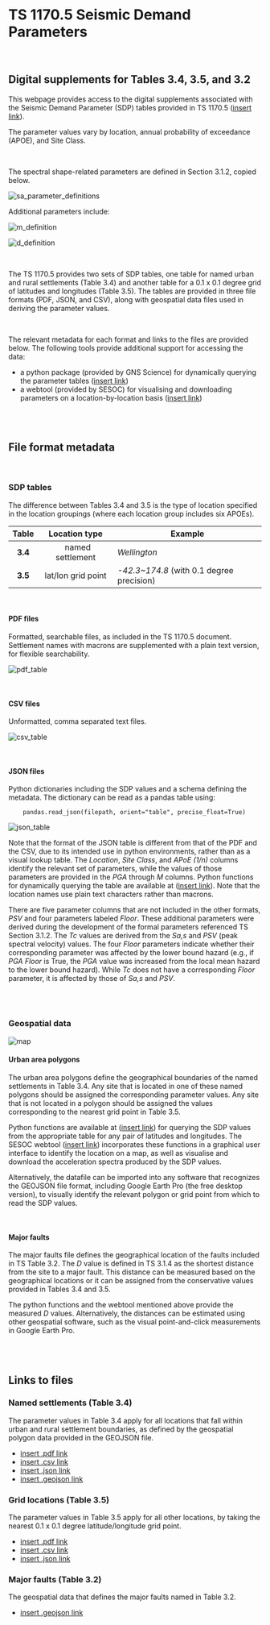 # TS 1170.5 Seismic Demand Parameters

<br>

## Digital supplements for Tables 3.4, 3.5, and 3.2 

This webpage provides access to the digital supplements associated with the Seismic Demand Parameter (SDP) tables provided in TS 1170.5 ([insert link]()). 

The parameter values vary by location, annual probability of exceedance (APOE), and Site Class.

<br>

The spectral shape-related parameters are defined in Section 3.1.2, copied below. 

![sa_parameter_definitions](sa_parameter_definitions.png)

Additional parameters include:

![m_definition](m_definition.png)

![d_definition](d_definition.png)

<br>

The TS 1170.5 provides two sets of SDP tables, one table for named urban and rural settlements (Table 3.4) and another table for a 0.1 x 0.1 degree grid of latitudes and longitudes (Table 3.5). The tables are provided in three file formats (PDF, JSON, and CSV), along with geospatial data files used in deriving the parameter values.

<br>

The relevant metadata for each format and links to the files are provided below. The following tools provide additional support for accessing the data:

- a python package (provided by GNS Science) for dynamically querying the parameter tables ([insert link]())
- a webtool (provided by SESOC) for visualising and downloading parameters on a location-by-location basis ([insert link]())

 <br>

<br>

## File format metadata

<br>

### SDP tables 

The difference between Tables 3.4 and 3.5 is the type of location specified in the location groupings (where each location group includes six APOEs).

Table | Location type | Example
:--:|:---:| ---
**3.4** | &nbsp; named settlement | _Wellington_ 
**3.5** | lat/lon grid point | _-42.3~174.8_ (with 0.1 degree precision) 

<br>

#### PDF files

Formatted, searchable files, as included in the TS 1170.5 document. Settlement names with macrons are supplemented with a plain text version, for flexible searchability.

![pdf_table](pdf_table.png)

<br>

#### CSV files

Unformatted, comma separated text files.

![csv_table](csv_table.png)

<br>

#### JSON files

Python dictionaries including the SDP values and a schema defining the metadata. The dictionary can be read as a pandas table using:

        pandas.read_json(filepath, orient="table", precise_float=True)

![json_table](json_table.png)

Note that the format of the JSON table is different from that of the PDF and the CSV, due to its intended use in python environments, rather than as a visual lookup table. The *Location*, *Site Class*, and *APoE (1/n)* columns identify the relevant set of parameters, while the values of those parameters are provided in the *PGA* through *M* columns. Python functions for dynamically querying the table are available at ([insert link]()). Note that the location names use plain text characters rather than macrons.

There are five parameter columns that are not included in the other formats, *PSV* and four parameters labeled *Floor*. These additional parameters were derived during the development of the formal parameters referenced TS Section 3.1.2. The *Tc* values are derived from the *Sa,s* and *PSV* (peak spectral velocity) values. The four *Floor* parameters indicate whether their corresponding parameter was affected by the lower bound hazard (e.g., if *PGA Floor* is True, the *PGA* value was increased from the local mean hazard to the lower bound hazard). While *Tc* does not have a corresponding *Floor* parameter, it is affected by those of *Sa,s* and *PSV*.

<br>

<br>

### Geospatial data

![map](geospatial_map.png)

#### Urban area polygons

The urban area polygons define the geographical boundaries of the named settlements in Table 3.4. Any site that is located in one of these named polygons should be assigned the corresponding parameter values. Any site that is not located in a polygon should be assigned the values corresponding to the nearest grid point in Table 3.5. 

Python functions are available at ([insert link]()) for querying the SDP values from the appropriate table for any pair of latitudes and longitudes. The SESOC webtool ([insert link]()) incorporates these functions in a graphical user interface to identify the location on a map, as well as visualise and download the acceleration spectra produced by the SDP values. 

Alternatively, the datafile can be imported into any software that recognizes the GEOJSON file format, including Google Earth Pro (the free desktop version), to visually identify the relevant polygon or grid point from which to read the SDP values.

<br>

#### Major faults

The major faults file defines the geographical location of the faults included in TS Table 3.2. The *D* value is defined in TS 3.1.4 as the shortest distance from the site to a major fault. This distance can be measured based on the geographical locations or it can be assigned from the conservative values provided in Tables 3.4 and 3.5.

The python functions and the webtool mentioned above provide the measured *D* values. Alternatively, the distances can be estimated using other geospatial software, such as the visual point-and-click measurements in Google Earth Pro.

<br>

<br>

## Links to files

### Named settlements (Table 3.4)

The parameter values in Table 3.4 apply for all locations that fall within urban and rural settlement boundaries, as defined by the geospatial polygon data provided in the GEOJSON file.

- [insert .pdf link]()
- [insert .csv link]()
- [insert .json link]()
- [insert .geojson link]()


### Grid locations (Table 3.5)

The parameter values in Table 3.5 apply for all other locations, by taking the nearest 0.1 x 0.1 degree latitude/longitude grid point.

- [insert .pdf link]()
- [insert .csv link]()
- [insert .json link]()


### Major faults (Table 3.2)

The geospatial data that defines the major faults named in Table 3.2.

- [insert .geojson link]()
